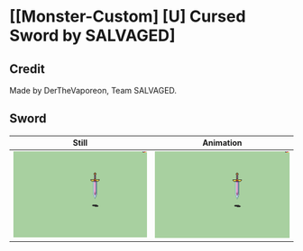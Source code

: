 # [\[Monster-Custom\] \[U\] Cursed Sword by SALVAGED]

## Credit

Made by DerTheVaporeon, Team SALVAGED.
	
## Sword

| Still | Animation |
| :---: | :-------: |
| ![Sword still](./Sword_000.png) | ![Sword animation](./Sword.gif) |
